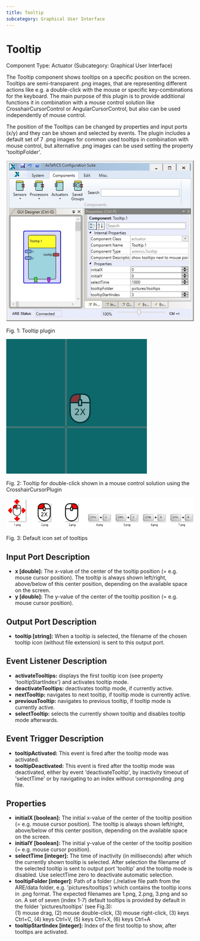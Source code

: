 ```yaml
---
title: Tooltip
subcategory: Graphical User Interface
---
```


# Tooltip

Component Type: Actuator (Subcategory: Graphical User Interface)

The Tooltip component shows tooltips on a specific position on the screen. Tooltips are semi-transparent .png images, that are representing different actions like e.g. a double-click with the mouse or specific key-combinations for the keyboard. The main purpose of this plugin is to provide additional functions it in combination with a mouse control solution like CrosshairCursorControl or AngularCursorControl, but also can be used independently of mouse control.

The position of the Tooltips can be changed by properties and input ports (x/y) and they can be shown and selected by events. The plugin includes a default set of 7 .png images for common used tooltips in combination with mouse control, but alternative .png images can be used setting the property 'tooltipFolder'.

![Figure 1, Screenshot: Tooltip plugin](./img/tooltip.jpg "Screenshot: Tooltip plugin")

Fig. 1: Tooltip plugin

![Figure 2, Screenshot: Tooltip in combination with CrosshairCursorPlugin](./img/crosshaircursorcontrol_tooltip.jpg "Screenshot: Tooltip in combination with CrosshairCursorPlugin")

Fig. 2: Tooltip for double-click shown in a mouse control solution using the CrosshairCursorPlugin

![Figure 3, Screenshot: Default icon set of tooltips](./img/tooltip_default_iconset.jpg "Screenshot:Default icon set of tooltips")

Fig. 3: Default icon set of tooltips

## Input Port Description

- **x \[double\]:** The x-value of the center of the tooltip position (= e.g. mouse cursor position). The tooltip is always shown left/right, above/below of this center position, depending on the available space on the screen.
- **y \[double\]:** The y-value of the center of the tooltip position (= e.g. mouse cursor position).

## Output Port Description

- **tooltip \[string\]:** When a tooltip is selected, the filename of the chosen tooltip icon (without file extension) is sent to this output port.

## Event Listener Description

- **activateTooltips:** displays the first tooltip icon (see property 'tooltipStartIndex') and activates tooltip mode.
- **deactivateTooltips:** deactivates tooltip mode, if currently active.
- **nextTooltip:** navigates to next tooltip, if tooltip mode is currently active.
- **previousTooltip:** navigates to previous tooltip, if tooltip mode is currently active.
- **selectTooltip:** selects the currently shown tooltip and disables tooltip mode afterwards.

## Event Trigger Description

- **tooltipActivated:** This event is fired after the tooltip mode was activated.
- **tooltipDeactivated:** This event is fired after the tooltip mode was deactivated, either by event 'deactivateTooltip', by inactivity timeout of 'selectTime' or by navigating to an index without corresponding .png file.

## Properties

- **initialX \[boolean\]:** The initial x-value of the center of the tooltip position (= e.g. mouse cursor position). The tooltip is always shown left/right, above/below of this center position, depending on the available space on the screen.
- **initialY \[boolean\]:** The initial y-value of the center of the tooltip position (= e.g. mouse cursor position).
- **selectTime \[integer\]:** The time of inactivity (in milliseconds) after which the currently shown tooltip is selected. After selection the filename of the selected tooltip is sent to output port 'tooltip' and the tooltip mode is disabled. Use selectTime zero to deactivate automatic selection.
- **tooltipFolder \[integer\]:** Path of a folder (./relative file path from the ARE/data folder, e.g. 'pictures/tooltips') which contains the tooltip icons in .png format. The expected filenames are 1.png, 2.png, 3.png and so on. A set of seven (index 1-7) default tooltips is provided by default in the folder 'pictures/tooltips' (see Fig.3):  
  (1) mouse drag, (2) mouse double-click, (3) mouse right-click, (3) keys Ctrl+C, (4) keys Ctrl+V, (5) keys Ctrl+X, (6) keys Ctrl+A
- **tooltipStartIndex \[integer\]:** Index of the first tooltip to show, after tooltips are activated.

